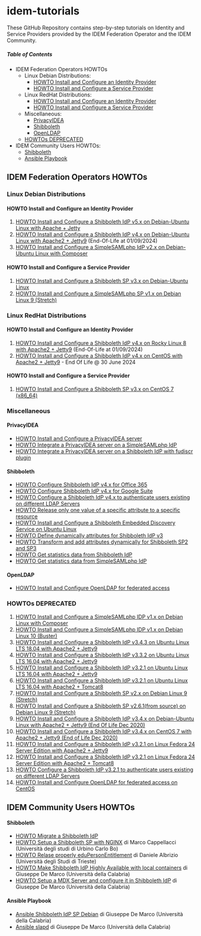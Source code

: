 # idem-tutorials
These GitHub Repository contains step-by-step tutorials on Identity and Service Providers provided by the IDEM Federation Operator and the IDEM Community.

##### Table of Contents
- IDEM Federation Operators HOWTOs
  * Linux Debian Distributions:
    + [HOWTO Install and Configure an Identity Provider](#howto-install-and-configure-an-identity-provider)
    + [HOWTO Install and Configure a Service Provider](#howto-install-and-configure-a-service-provider)
  * Linux RedHat Distributions:
    + [HOWTO Install and Configure an Identity Provider](#howto-install-and-configure-an-identity-provider-1)
    + [HOWTO Install and Configure a Service Provider](#howto-install-and-configure-a-service-provider-1)
  * Miscellaneous:
    + [PrivacyIDEA](#privacyidea)
    + [Shibboleth](#shibboleth)
    + [OpenLDAP](#openldap)
  * [HOWTOs DEPRECATED](#howtos-deprecated)
- IDEM Community Users HOWTOs:
    + [Shibboleth](#shibboleth-1)
    + [Ansible Playbook](#ansible-playbook)
   
## IDEM Federation Operators HOWTOs

### Linux Debian Distributions

#### HOWTO Install and Configure an Identity Provider

1. [HOWTO Install and Configure a Shibboleth IdP v5.x on Debian-Ubuntu Linux with Apache + Jetty](./idem-fedops/HOWTO-Shibboleth/Identity%20Provider/Debian-Ubuntu/HOWTO-Install-and-Configure-a-Shibboleth-IdP-v5.x-on-Debian-Ubuntu-Linux-with-Apache-%2B-Jetty.md)
3. [HOWTO Install and Configure a Shibboleth IdP v4.x on Debian-Ubuntu Linux with Apache2 + Jetty9](./idem-fedops/HOWTO-Shibboleth/Identity%20Provider/Debian-Ubuntu/HOWTO%20Install%20and%20Configure%20a%20Shibboleth%20IdP%20v4.x%20on%20Debian-Ubuntu%20Linux%20with%20Apache2%20%2B%20Jetty9.md) (End-Of-Life at 01/09/2024)
4. [HOWTO Install and Configure a SimpleSAMLphp IdP v2.x on Debian-Ubuntu Linux with Composer](./idem-fedops/HOWTO-SimpleSAMLphp/Identity%20Provider/HOWTO%20Install%20and%20Configure%20a%20SimpleSAMLphp%20IdP%20v2.x%20on%20Debian-Ubuntu%20Linux%20with%20Composer.md)

#### HOWTO Install and Configure a Service Provider

1. [HOWTO Install and Configure a Shibboleth SP v3.x on Debian-Ubuntu Linux](./idem-fedops/HOWTO-Shibboleth/Service%20Provider/Debian/HOWTO%20Install%20and%20Configure%20a%20Shibboleth%20SP%20v3.x%20on%20Debian-Ubuntu%20Linux.md)
2. [HOWTO Install and Configure a SimpleSAMLphp SP v1.x on Debian Linux 9 (Stretch)](./idem-fedops/HOWTO-SimpleSAMLphp/Service%20Provider/HOWTO%20Install%20and%20Configure%20a%20SimpleSAMLphp%20SP%20v1.x%20on%20Debian%20Linux%209%20(Stretch).md)

### Linux RedHat Distributions

#### HOWTO Install and Configure an Identity Provider

1. [HOWTO Install and Configure a Shibboleth IdP v4.x on Rocky Linux 8 with Apache2 + Jetty9](./idem-fedops/HOWTO-Shibboleth/Identity%20Provider/RockyLinux/HOWTO%20Install%20and%20Configure%20a%20Shibboleth%20IdP%20v4.x%20on%20Rocky%20Linux%208%20with%20Apache2%20+%20Jetty9.md) (End-Of-Life at 01/09/2024)
2. [HOWTO Install and Configure a Shibboleth IdP v4.x on CentOS with Apache2 + Jetty9](./idem-fedops/HOWTO-Shibboleth/Identity%20Provider/CentOS/HOWTO%20Install%20and%20Configure%20a%20Shibboleth%20IdP%20v4.x%20on%20CentOS%20with%20Apache2%20+%20Jetty9.md) - End Of Life @ 30 June 2024

#### HOWTO Install and Configure a Service Provider
1. [HOWTO Install and Configure a Shibboleth SP v3.x on CentOS 7 (x86_64)](./idem-fedops/HOWTO-Shibboleth/Service%20Provider/CentOS/HOWTO%20Install%20and%20Configure%20a%20Shibboleth%20SP%20v3.x%20on%20CentOS%207%20(x86_64).md)

### Miscellaneous

#### PrivacyIDEA

* [HOWTO Install and Configure a PrivacyIDEA server](./idem-fedops/miscellaneous/HOWTO-Install-and-Configure-a-PrivacyIDEA-server.rst)
* [HOWTO Integrate a PrivacyIDEA server on a SimpleSAMLphp IdP](./idem-fedops/miscellaneous/HOWTO-Integrate-a-PrivacyIDEA-server-on-a-SimpleSAMLphp-IdP.rst)
* [HOWTO Integrate a PrivacyIDEA server on a Shibboleth IdP with fudiscr plugin](idem-community/HOWTO-Integrate-a-PrivacyIDEA-server-on-a-Shibboleth-IdP-with-fudiscr-plugin.rst)

#### Shibboleth

* [HOWTO Configure Shibboleth IdP v4.x for Office 365](./idem-fedops/HOWTO-Shibboleth/Solutions/HOWTO%20Configure%20Shibboleth%20IdP%20v4.x%20for%20Office%20365.md)
* [HOWTO Configure Shibboleth IdP v4.x for Google Suite](./idem-fedops/HOWTO-Shibboleth/Solutions/HOWTO%20Configure%20Shibboleth%20IdP%20v4.x%20for%20Google%20Suite.md)
* [HOWTO Configure a Shibboleth IdP v4.x to authenticate users existing on different LDAP Servers](./idem-fedops/HOWTO-Shibboleth/Solutions/HOWTO%20Configure%20a%20Shibboleth%20IdP%20v4.x%20to%20authenticate%20users%20existing%20on%20different%20LDAP%20Servers.md)
* [HOWTO Release only one value of a specific attribute to a specific resource](./idem-fedops/HOWTO-Shibboleth/Solutions/HOWTO%20Release%20only%20one%20value%20of%20a%20specific%20attribute%20to%20a%20specific%20resource.md)
* [HOWTO Install and Configure a Shibboleth Embedded Discovery Service on Ubuntu Linux](./idem-fedops/HOWTO-Shibboleth/Embedded%20Discovery%20Service/Ubuntu/HOWTO%20Install%20and%20Configure%20a%20Shibboleth%20Embedded%20Discovery%20Service.md)
* [HOWTO Define dynamically attributes for Shibboleth IdP v3](./idem-fedops/HOWTO-Shibboleth/Solutions/HOWTO%20Define%20dynamically%20attributes%20for%20Shibboleth%20IdP%20v3.md)
* [HOWTO Transform and add attributes dynamically for Shibboleth SP2 and SP3](./idem-fedops/HOWTO-Shibboleth/Solutions/HOWTO%20Transform%20and%20add%20attributes%20dynamically%20for%20Shibboleth%20SP2%20and%20SP3.md)
* [HOWTO Get statistics data from Shibboleth IdP](./idem-fedops/HOWTO-Statistics/HOWTO%20Get%20statistics%20data%20from%20Shibboleth%20IdP.md#howto-get-statistics-data-from-shibboleth-idp)
* [HOWTO Get statistics data from SimpleSAMLphp IdP](./idem-fedops/HOWTO-Statistics/HOWTO%20Get%20statistics%20data%20from%20SimpleSAMLphp%20IdP.md)

#### OpenLDAP

* [HOWTO Install and Configure OpenLDAP for federated access](./idem-fedops/miscellaneous/HOWTO%20Install%20and%20Configure%20OpenLDAP%20for%20federated%20access.md#howto-install-and-configure-openldap-for-federated-access)

### HOWTOs DEPRECATED
1. [HOWTO Install and Configure a SimpleSAMLphp IDP v1.x on Debian Linux with Composer](https://github.com/ConsortiumGARR/idem-tutorials/blob/master/idem-fedops/HOWTO-SimpleSAMLphp/Identity%20Provider/HOWTO%20Install%20and%20Configure%20a%20SimpleSAMLphp%20IdP%20v1.x%20on%20Debian%20Linux%20with%20Composer.md#howto-install-and-configure-a-simplesamlphp-idp-v1x-on-debian-linux-with-composer)
2. [HOWTO Install and Configure a SimpleSAMLphp IDP v1.x on Debian Linux 10 (Buster)](./idem-fedops/HOWTO-SimpleSAMLphp/Identity%20Provider/HOWTO%20Install%20and%20Configure%20a%20SimpleSAMLphp%20IdP%20v1.x%20on%20Debian%20Linux%2010%20(Buster).md#howto-install-and-configure-a-simplesamlphp-idp-v1x-on-debian-linux-10-buster)
3. [HOWTO Install and Configure a Shibboleth IdP v3.4.3 on Ubuntu Linux LTS 18.04 with Apache2 + Jetty9](./idem-fedops/HOWTO-Shibboleth/Identity%20Provider/Ubuntu/HOWTO%20Install%20and%20Configure%20a%20Shibboleth%20IdP%20v3.4.3%20on%20Ubuntu%20Linux%20LTS%2018.04%20with%20Apache2%20%2B%20Jetty9.md#howto-install-and-configure-a-shibboleth-idp-v343-on-ubuntu-linux-lts-1804-with-apache2--jetty9)
4. [HOWTO Install and Configure a Shibboleth IdP v3.3.2 on Ubuntu Linux LTS 16.04 with Apache2 + Jetty9](./idem-fedops/HOWTO-Shibboleth/Identity%20Provider/Ubuntu/HOWTO%20Install%20and%20Configure%20a%20Shibboleth%20IdP%20v3.3.2%20on%20Ubuntu%20Linux%20LTS%2016.04%20with%20Apache2%20%2B%20Jetty9.md)
5. [HOWTO Install and Configure a Shibboleth IdP v3.2.1 on Ubuntu Linux LTS 16.04 with Apache2 + Jetty9](./idem-fedops/HOWTO-Shibboleth/Identity%20Provider/Ubuntu/HOWTO%20Install%20and%20Configure%20a%20Shibboleth%20IdP%20v3.2.1%20on%20Ubuntu%20Linux%20LTS%2016.04%20with%20Apache2%20%2B%20Jetty9.md)
6. [HOWTO Install and Configure a Shibboleth IdP v3.2.1 on Ubuntu Linux LTS 16.04 with Apache2 + Tomcat8](./idem-fedops/HOWTO-Shibboleth/Identity%20Provider/Ubuntu/HOWTO%20Install%20and%20Configure%20a%20Shibboleth%20IdP%20v3.2.1%20on%20Ubuntu%20Linux%20LTS%2016.04%20with%20Apache2%20%2B%20Tomcat8.md)
7. [HOWTO Install and Configure a Shibboleth SP v2.x on Debian Linux 9 (Stretch)](./idem-fedops/HOWTO-Shibboleth/Service%20Provider/Debian/HOWTO%20Install%20and%20Configure%20a%20Shibboleth%20SP%20v2.x%20on%20Debian%20Linux%209%20(Stretch).md)
8. [HOWTO Install and Configure a Shibboleth SP v2.6.1(from source) on Debian Linux 9 (Stretch)](./idem-fedops/HOWTO-Shibboleth/Service%20Provider/Debian/HOWTO%20Install%20and%20Configure%20a%20Shibboleth%20SP%20v2.6.1(from%20source)%20on%20Debian%20Linux%209%20(Stretch).md)
9. [HOWTO Install and Configure a Shibboleth IdP v3.4.x on Debian-Ubuntu Linux with Apache2 + Jetty9 (End Of Life Dec 2020)](./idem-fedops/HOWTO-Shibboleth/Identity%20Provider/Debian-Ubuntu/HOWTO%20Install%20and%20Configure%20a%20Shibboleth%20IdP%20v3.4.x%20on%20Debian-Ubuntu%20Linux%20with%20Apache2%20+%20Jetty9.md)
10. [HOWTO Install and Configure a Shibboleth IdP v3.4.x on CentOS 7 with Apache2 + Jetty9 (End of Life Dec 2020)](./idem-fedops/HOWTO-Shibboleth/Identity%20Provider/CentOS/HOWTO%20Install%20and%20Configure%20a%20Shibboleth%20IdP%20v3.4.x%20on%20CentOS%207%20with%20Apache2%20+%20Jetty9.md)
11. [HOWTO Install and Configure a Shibboleth IdP v3.2.1 on Linux Fedora 24 Server Edition with Apache2 + Jetty9](./idem-fedops/HOWTO-Shibboleth/Identity%20Provider/Fedora/HOWTO%20Install%20and%20Configure%20a%20Shibboleth%20IdP%20v3.2.1%20on%20Linux%20Fedora%2024%20Server%20Edition%20with%20Apache2%20%2B%20Jetty9.md)
12. [HOWTO Install and Configure a Shibboleth IdP v3.2.1 on Linux Fedora 24 Server Edition with Apache2 + Tomcat8](./idem-fedops/HOWTO-Shibboleth/Identity%20Provider/Fedora/HOWTO%20Install%20and%20Configure%20a%20Shibboleth%20IdP%20v3.2.1%20on%20Linux%20Fedora%2024%20Server%20Edition%20with%20Apache2%20%2B%20Tomcat8.md)
13. [HOWTO Configure a Shibboleth IdP v3.2.1 to authenticate users existing on different LDAP Servers](./idem-fedops/HOWTO-Shibboleth/Solutions/HOWTO%20Configure%20a%20Shibboleth%20IdP%20v3.2.1%20to%20authenticate%20Users%20existing%20on%20different%20LDAP%20Servers.md)
14. [HOWTO Install and Configure OpenLDAP for federated access on CentOS](./idem-fedops/miscellaneous/HOWTO%20Install%20and%20Configure%20OpenLDAP%20for%20federated%20access-CentOS.md)

## IDEM Community Users HOWTOs

#### Shibboleth

* [HOWTO Migrate a Shibboleth IdP](./idem-community/HOWTO-Shibboleth/Identity-Provider/HOW%20TO%20MIGRATE%20A%20SHIBBOLETH%20IDP.md#how-to-migrate-a-shibboleth-idp)
* [HOWTO Setup a Shibboleth SP with NGINX](./idem-community/HOWTO-Shibboleth/Service-Provider/Debian/HOW%20TO%20SETUP%20A%20SHIBBOLETH%20SP%20WITH%20NGINX.md) di Marco Cappellacci (Università degli studi di Urbino Carlo Bo)
* [HOWTO Relase properly eduPersonEntitlement](https://github.com/speedj/IdemDay18-Daniele/tree/master/eduPersonEntitlement#edupersonentitlement-valori-strettamente-necessari-agli-sp) di Daniele Albrizio (Università degli Studi di Trieste)
* [HOWTO Make Shibboleth IdP Highly Available with local containers](./idem-community/HOWTO-Shibboleth/Identity-Provider/HOWTO%20Make%20Shibboleth%20IdP%20Highly%20Available%20with%20local%20containers.md#howto-make-shibboleth-idp-highly-available-with-local-containers) di Giuseppe De Marco (Università della Calabria)
* [HOWTO Setup a MDX Server and configure it in Shibboleth IdP](./idem-community/HOWTO-Shibboleth/Identity-Provider/HOWTO%20Setup%20a%20MDX%20Server%20and%20configure%20it%20in%20Shibboleth%20IdP.md) di Giuseppe De Marco (Università della Calabria)

#### Ansible Playbook

* [Ansible Shibboleth IdP SP Debian](https://github.com/peppelinux/Ansible-Shibboleth-IDP-SP-Debian) di Giuseppe De Marco (Università della Calabria)
* [Ansible slapd](https://github.com/peppelinux/ansible-slapd-eduperson2016) di Giuseppe De Marco (Università della Calabria)
